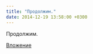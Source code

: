 ```yaml
---
title: "Продолжим."
date: 2014-12-19 13:58:00 +0300
---
```


Продолжим.

[Вложение](https://vk.com/photo41076938_348992246)
